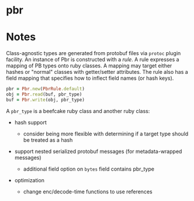 # pbr

# Notes

Class-agnostic types are generated from protobuf files via `protoc` plugin facility.
An instance of Pbr is constructed with a _rule_. A rule expresses a mapping of
PB types onto ruby classes. A mapping may target either hashes or "normal" classes
with getter/setter attributes. The rule also has a field mapping that specifies how
to inflect field names (or hash keys).

```ruby
pbr = Pbr.new(PbrRule.default)
obj = Pbr.read(buf, pbr_type)
buf = Pbr.write(obj, pbr_type)
```

A `pbr_type` is a beefcake ruby class and another ruby class:

- hash support
  - consider being more flexible with determining if a target type should be treated as a hash

- support nested serialized protobuf messages (for metadata-wrapped messages)
  - additional field option on `bytes` field contains pbr_type

- optimization
  - change enc/decode-time functions to use references
